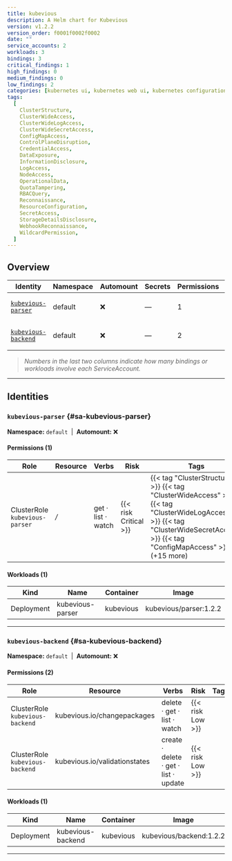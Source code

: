 ```yaml
---
title: kubevious
description: A Helm chart for Kubevious
version: v1.2.2
version_order: f0001f0002f0002
date: ""
service_accounts: 2
workloads: 3
bindings: 3
critical_findings: 1
high_findings: 0
medium_findings: 0
low_findings: 2
categories: [kubernetes ui, kubernetes web ui, kubernetes configuration checker, kubernetes validator]
tags:
  [
    ClusterStructure,
    ClusterWideAccess,
    ClusterWideLogAccess,
    ClusterWideSecretAccess,
    ConfigMapAccess,
    ControlPlaneDisruption,
    CredentialAccess,
    DataExposure,
    InformationDisclosure,
    LogAccess,
    NodeAccess,
    OperationalData,
    QuotaTampering,
    RBACQuery,
    Reconnaissance,
    ResourceConfiguration,
    SecretAccess,
    StorageDetailsDisclosure,
    WebhookReconnaissance,
    WildcardPermission,
  ]
---
```


## Overview

| Identity                                     | Namespace | Automount | Secrets | Permissions | Workloads | Risk                    |
| -------------------------------------------- | --------- | --------- | ------- | ----------- | --------- | ----------------------- |
| [`kubevious-parser`](#sa-kubevious-parser)   | default   | ❌        | —       | 1           | 1         | {{< risk "Critical" >}} |
| [`kubevious-backend`](#sa-kubevious-backend) | default   | ❌        | —       | 2           | 1         | {{< risk "Low" >}}      |

> _Numbers in the last two columns indicate how many bindings or workloads involve each ServiceAccount._

---

## Identities

### `kubevious-parser` {#sa-kubevious-parser}

**Namespace:** `default` &nbsp;|&nbsp; **Automount:** ❌

#### Permissions (1)

| Role                           | Resource | Verbs              | Risk                  | Tags                                                                                                                                                                             |
| ------------------------------ | -------- | ------------------ | --------------------- | -------------------------------------------------------------------------------------------------------------------------------------------------------------------------------- |
| ClusterRole `kubevious-parser` | _/_      | get · list · watch | {{< risk Critical >}} | {{< tag "ClusterStructure" >}} {{< tag "ClusterWideAccess" >}} {{< tag "ClusterWideLogAccess" >}} {{< tag "ClusterWideSecretAccess" >}} {{< tag "ConfigMapAccess" >}} (+15 more) |

#### Workloads (1)

| Kind       | Name             | Container | Image                  |
| ---------- | ---------------- | --------- | ---------------------- |
| Deployment | kubevious-parser | kubevious | kubevious/parser:1.2.2 |

---

### `kubevious-backend` {#sa-kubevious-backend}

**Namespace:** `default` &nbsp;|&nbsp; **Automount:** ❌

#### Permissions (2)

| Role                            | Resource                      | Verbs                                 | Risk             | Tags |
| ------------------------------- | ----------------------------- | ------------------------------------- | ---------------- | ---- |
| ClusterRole `kubevious-backend` | kubevious.io/changepackages   | delete · get · list · watch           | {{< risk Low >}} |      |
| ClusterRole `kubevious-backend` | kubevious.io/validationstates | create · delete · get · list · update | {{< risk Low >}} |      |

#### Workloads (1)

| Kind       | Name              | Container | Image                   |
| ---------- | ----------------- | --------- | ----------------------- |
| Deployment | kubevious-backend | kubevious | kubevious/backend:1.2.2 |

---
